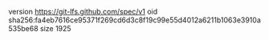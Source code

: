 version https://git-lfs.github.com/spec/v1
oid sha256:fa4eb7616ce95371f269cd6d3c8f19c99e55d4012a6211b1063e3910a535be68
size 1925
